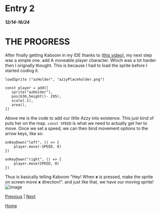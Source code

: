 # Entry 2
##### 12/14-16/24

# THE PROGRESS

After finally getting Kaboom in my IDE thanks to [(this video)](https://youtu.be/iHTv4drOw_0), my next step was a simple one. add A moveable player character. Which was a lot harder then I orignally thought. This is because I had to load the sprite before I started coding it.

```
loadSprite ("azHolder", "azzyPlaceholder.png")

const player = add([
   sprite("azHolder"),
   pos(636,height()- 295),
   scale(.1),
   area(),
])
```
Above me is the code to add our little Azzy into existence. This just kind of puts her on the map. ``const SPEED`` is what we need to actually get her to move. Once we set a speed, we can then bind movement options to the arrow keys, like so:

```
onKeyDown("left", () => {
	player.move(-SPEED, 0)
})

onKeyDown("right", () => {
	player.move(SPEED, 0)
})
```
Thus is basically telling Kaboom "Hey! When **x** is pressed, make the sprite on screen move **x** direction!". and just like that, we have our moving sprite!
![image](https://github.com/user-attachments/assets/5eb0e396-09f4-4415-9e30-ef220429b9b5)

[Previous](entry01.md) | [Next](entry03.md)

[Home](../README.md)
